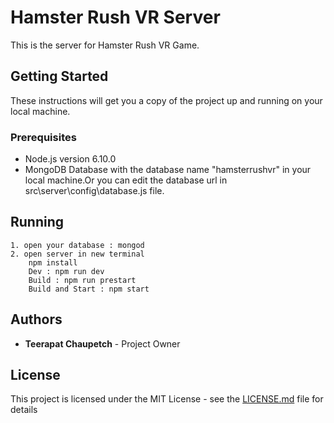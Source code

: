 # Hamster Rush VR Server
This is the server for Hamster Rush VR Game.

## Getting Started

These instructions will get you a copy of the project up and running on your local machine. 

### Prerequisites

* Node.js version 6.10.0
* MongoDB Database with the database name "hamsterrushvr" in your local machine.Or you can edit the database url in src\server\config\database.js file.

## Running
```
1. open your database : mongod
2. open server in new terminal
    npm install
    Dev : npm run dev
    Build : npm run prestart
    Build and Start : npm start
```

## Authors

* **Teerapat Chaupetch** - Project Owner

## License

This project is licensed under the MIT License - see the [LICENSE.md](LICENSE.md) file for details